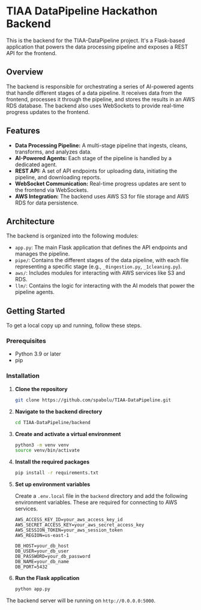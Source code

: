 # TIAA DataPipeline Hackathon Backend

This is the backend for the TIAA-DataPipeline project. It's a Flask-based application that powers the data processing pipeline and exposes a REST API for the frontend.

## Overview

The backend is responsible for orchestrating a series of AI-powered agents that handle different stages of a data pipeline. It receives data from the frontend, processes it through the pipeline, and stores the results in an AWS RDS database. The backend also uses WebSockets to provide real-time progress updates to the frontend.

## Features

*   **Data Processing Pipeline:** A multi-stage pipeline that ingests, cleans, transforms, and analyzes data.
*   **AI-Powered Agents:** Each stage of the pipeline is handled by a dedicated agent.
*   **REST API:** A set of API endpoints for uploading data, initiating the pipeline, and downloading reports.
*   **WebSocket Communication:** Real-time progress updates are sent to the frontend via WebSockets.
*   **AWS Integration:** The backend uses AWS S3 for file storage and AWS RDS for data persistence.

## Architecture

The backend is organized into the following modules:

*   `app.py`: The main Flask application that defines the API endpoints and manages the pipeline.
*   `pipe/`: Contains the different stages of the data pipeline, with each file representing a specific stage (e.g., `_0ingestion.py`, `_1cleaning.py`).
*   `aws/`: Includes modules for interacting with AWS services like S3 and RDS.
*   `llm/`: Contains the logic for interacting with the AI models that power the pipeline agents.

## Getting Started

To get a local copy up and running, follow these steps.

### Prerequisites

*   Python 3.9 or later
*   pip

### Installation

1.  **Clone the repository**
    ```sh
    git clone https://github.com/spabolu/TIAA-DataPipeline.git
    ```

2.  **Navigate to the backend directory**
    ```sh
    cd TIAA-DataPipeline/backend
    ```

3.  **Create and activate a virtual environment**
    ```sh
    python3 -m venv venv
    source venv/bin/activate
    ```

4.  **Install the required packages**
    ```sh
    pip install -r requirements.txt
    ```

5.  **Set up environment variables**

    Create a `.env.local` file in the `backend` directory and add the following environment variables. These are required for connecting to AWS services.

    ```
    AWS_ACCESS_KEY_ID=your_aws_access_key_id
    AWS_SECRET_ACCESS_KEY=your_aws_secret_access_key
    AWS_SESSION_TOKEN=your_aws_session_token
    AWS_REGION=us-east-1

    DB_HOST=your_db_host
    DB_USER=your_db_user
    DB_PASSWORD=your_db_password
    DB_NAME=your_db_name
    DB_PORT=5432
    ```

6.  **Run the Flask application**
    ```sh
    python app.py
    ```

The backend server will be running on `http://0.0.0.0:5000`.
